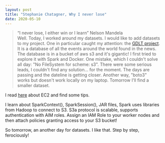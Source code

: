 ```yaml
---
layout: post
title: "Stephanie Chatagner, Why I never lose"
date: 2020-05-10
---
```


> “I never lose, I either win or I learn” Nelson Mandela  
Well. Today, I worked around my datasets. I would like to add datasets to my project. One in particular caught my attention: the [GDLT project](https://www.gdeltproject.org/). It is a database of all the events around the world found in the news. The database is in a bucket of aws s3 and it's gigantic! I first tried to explore it with Spark and Docker. One mistake, which I couldn't solve all day: "No FileSystem for scheme: s3". There were some serious leads, I couldn't find any solution... for the moment. The days are passing and the dateline is getting closer. Another way, "boto3" works but doesn't work locally on my laptop. 
Tomorrow I'll find a smaller dataset.

I read [here](https://docs.aws.amazon.com/AWSEC2/latest/UserGuide/EC2_GetStarted.html) about EC2 and find some tips. 

I learn about SparkContext(), SparkSession(), JAR files, Spark uses libraries from Hadoop to connect to S3. S3a protocol is scalable, supports authentication with AIM roles. Assign an IAM Role to your worker nodes and then attach policies granting access to your S3 bucket! 

So tomorrow, an another day for datasets. I like that. 
Step by step, ferociously!
